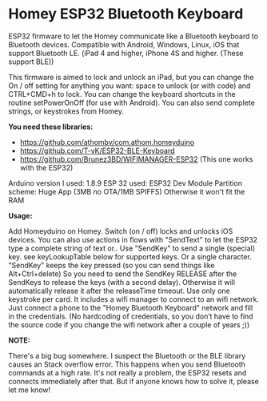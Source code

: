# Homey ESP32 Bluetooth Keyboard
ESP32 firmware to let the Homey communicate like a Bluetooth keyboard to Bluetooth devices.
Compatible with Android, Windows, Linux, iOS that support Bluetooth LE. (iPad 4 and higher, iPhone 4S and higher. (These support BLE))

This firmware is aimed to lock and unlock an iPad, but you can change the On / off setting for anything you want: space to unlock (or with code) and CTRL+CMD+h to lock. You can change the keyboard shortcuts in the routine setPowerOnOff (for use with Android). You can also send complete strings, or keystrokes from Homey.

**You need these libraries:**
* https://github.com/athombv/com.athom.homeyduino
* https://github.com/T-vK/ESP32-BLE-Keyboard
* https://github.com/Brunez3BD/WIFIMANAGER-ESP32  (This one works with the ESP32)

Arduino version I used: 1.8.9
ESP 32 used: ESP32 Dev Module
Partition scheme: Huge App (3MB no OTA/1MB SPIFFS) Otherwise it won't fit the RAM

**Usage:**

Add Homeyduino on Homey.
Switch (on / off) locks and unlocks iOS devices. 
You can also use actions in flows with "SendText" to let the ESP32 type a complete string of text or..
Use "SendKey" to send a single (special) key. see keyLookupTable below for supported keys. Or a single character.
"SendKey" keeps the key pressed (so you can send things like Alt+Ctrl+delete) So you need to send the SendKey RELEASE after the SendKeys to release the keys (with a second delay).
Otherwise it will automatically release it after the releaseTime timeout. Use only one keystroke per card.
It includes a wifi manager to connect to an wifi network. Just connect a phone to the "Homey Bluetooth Keyboard" network and fill in the credentials. (No hardcoding of credentials, so you don’t have to find the source code if you change the wifi network after a couple of years ;))

**NOTE:**

There's a big bug somewhere. I suspect the Bluetooth or the BLE library causes an Stack overflow error. This happens when you send Bluetooth commands at a high rate. 
It's not really a problem, the ESP32 resets and connects immediately after that. But if anyone knows how to solve it, please let me know!
